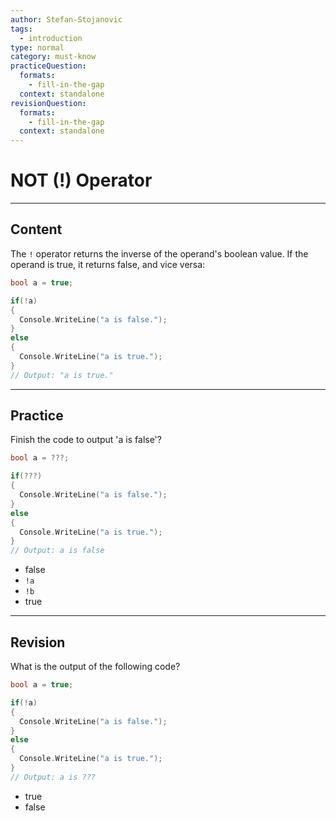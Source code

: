 ```yaml
---
author: Stefan-Stojanovic
tags:
  - introduction
type: normal
category: must-know
practiceQuestion:
  formats:
    - fill-in-the-gap
  context: standalone
revisionQuestion:
  formats:
    - fill-in-the-gap
  context: standalone
---
```


# NOT (!) Operator

---

## Content

The `!` operator returns the inverse of the operand's boolean value. If the operand is true, it returns false, and vice versa:


```cpp
bool a = true;

if(!a)
{
  Console.WriteLine("a is false.");
}
else
{
  Console.WriteLine("a is true.");
}
// Output: "a is true."
```


---

## Practice

Finish the code to output 'a is false'?

```cpp
bool a = ???;

if(???) 
{
  Console.WriteLine("a is false.");
} 
else 
{
  Console.WriteLine("a is true.");
}
// Output: a is false 
```

- false
- `!a`
- `!b`
- true

---

## Revision

What is the output of the following code?

```cpp
bool a = true;

if(!a)
{
  Console.WriteLine("a is false.");
} 
else 
{
  Console.WriteLine("a is true.");
}
// Output: a is ???
```

- true
- false